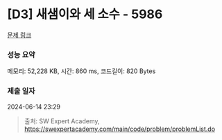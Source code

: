 # [D3] 새샘이와 세 소수 - 5986 

[문제 링크](https://swexpertacademy.com/main/code/problem/problemDetail.do?contestProbId=AWaJ3q8qV-4DFAUQ) 

### 성능 요약

메모리: 52,228 KB, 시간: 860 ms, 코드길이: 820 Bytes

### 제출 일자

2024-06-14 23:29



> 출처: SW Expert Academy, https://swexpertacademy.com/main/code/problem/problemList.do